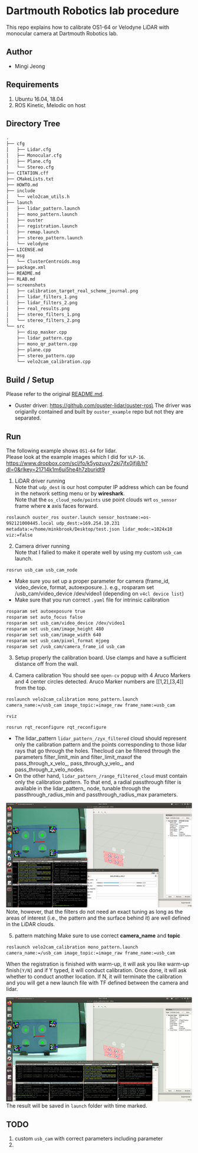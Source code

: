 # Dartmouth Robotics lab procedure

This repo explains how to calibrate OS1-64 or Velodyne LiDAR with monocular camera at Dartmouth Robotics lab.
## Author
* Mingi Jeong

## Requirements
1. Ubuntu 16.04, 18.04
2. ROS Kinetic, Melodic on host

## Directory Tree
```
.
├── cfg
│   ├── Lidar.cfg
│   ├── Monocular.cfg
│   ├── Plane.cfg
│   └── Stereo.cfg
├── CITATION.cff
├── CMakeLists.txt
├── HOWTO.md
├── include
│   └── velo2cam_utils.h
├── launch
│   ├── lidar_pattern.launch
│   ├── mono_pattern.launch
│   ├── ouster
│   ├── registration.launch
│   ├── remap.launch
│   ├── stereo_pattern.launch
│   └── velodyne
├── LICENSE.md
├── msg
│   └── ClusterCentroids.msg
├── package.xml
├── README.md
├── RLAB.md
├── screenshots
│   ├── calibration_target_real_scheme_journal.png
│   ├── lidar_filters_1.png
│   ├── lidar_filters_2.png
│   ├── real_results.png
│   ├── stereo_filters_1.png
│   └── stereo_filters_2.png
└── src
    ├── disp_masker.cpp
    ├── lidar_pattern.cpp
    ├── mono_qr_pattern.cpp
    ├── plane.cpp
    ├── stereo_pattern.cpp
    └── velo2cam_calibration.cpp
```

## Build / Setup
Please refer to the original [README.md](README.md).
* Ouster driver: https://github.com/ouster-lidar/ouster-ros\
The driver was origianlly contained and built by `ouster_example` repo but not they are separated.

## Run
The following example shows `OS1-64` for lidar.\
Please look at the example images which I did for `VLP-16`. https://www.dropbox.com/scl/fo/k5ypzuyx7zki7jfx0jfj8/h?dl=0&rlkey=21714k1m6ui5he4h7zburidt9

1. LiDAR driver running\
Note that `udp_dest` is our host computer IP address which can be found in the network setting menu or by __wireshark__.\
Note that the `os_cloud_node/points` use point clouds wrt `os_sensor` frame where __x__ axis faces forward.

```
roslaunch ouster_ros ouster.launch sensor_hostname:=os-992121000445.local udp_dest:=169.254.10.231 metadata:=/home/minkbrook/Desktop/test.json lidar_mode:=1024x10 viz:=false
```

2. Camera driver running\
Note that I falied to make it operate well by using my custom `usb_cam` launch. 
```
rosrun usb_cam usb_cam_node
```
* Make sure you set up a proper parameter for camera (frame_id, video_device, format, autoexposure..).
e.g., rosparam set /usb_cam/video_device /dev/video1 (depending on `v4cl device list`)
* Make sure that you run correct `.yaml` file for intrinsic calibration
```
rosparam set autoexposure true
rosparam set auto_focus false
rosparam set usb_cam/video_device /dev/video1
rosparam set usb_cam/image_height 480
rosparam set usb_cam/image_width 640
rosparam set usb_cam/pixel_format mjpeg
rosparam set /usb_cam/camera_frame_id usb_cam
```

3. Setup properly the calibration board. Use clamps and have a sufficient distance off from the wall.

4. Camera calibration
You should see `open-cv` popup with 4 Aruco Markers and 4 center circles detected. Aruco Marker numbers are [[1,2],[3,4]] from the top.
```
roslaunch velo2cam_calibration mono_pattern.launch camera_name:=/usb_cam image_topic:=image_raw frame_name:=usb_cam
```
```
rviz
```
```
rosrun rqt_reconfigure rqt_reconfigure
```

* The lidar_pattern `lidar_pattern_/zyx_filtered` cloud should represent only the calibration pattern and the points corresponding to those lidar rays that go through the holes. 
Thecloud can be filtered through the parameters filter_limit_min and filter_limit_maxof the pass_through_x_velo_, pass_through_y_velo_, and pass_through_z_velo_nodes.
* On the other hand, `lidar_pattern_/range_filtered_cloud` must contain only the calibration pattern. To that end, a radial passthrough filter is available in the lidar_pattern_ node, tunable through the passthrough_radius_min and passthrough_radius_max parameters.

![running result](screenshots/dart-20221219_1.png)
Note, however, that the filters do not need an exact tuning as long as the areas of interest (i.e., the pattern and the surface behind it) are well defined in the LiDAR clouds.

5. pattern matching
Make sure to use correct __camera_name__ and __topic__
```
roslaunch velo2cam_calibration mono_pattern.launch camera_name:=/usb_cam image_topic:=image_raw frame_name:=usb_cam
```
When the registration is finished with warm-up, it will ask you like warm-up finish`[Y/N]` and if Y typed, it will conduct calibration. Once done, it will ask whether to conduct another location. If N, it will terminate the calibration and you will get a new launch file with TF defined between the camera and lidar.


![running result_gif](screenshots/dart-20221219_result.gif)
The result will be saved in `launch` folder with time marked.

## TODO 
1. custom `usb_cam` with correct parameters including parameter
2. 